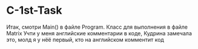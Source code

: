 # C-1st-Task


Итак, смотри Main() в файле Program. Класс для выполнения в файле Matrix 
Учти у меня английские комментарии в коде, Кудрина замечала это, молд я у нёё первый, кто на английском комментит код
